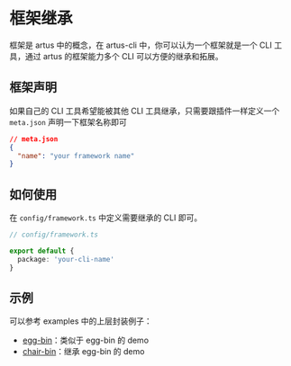 # 框架继承

框架是 artus 中的概念，在 artus-cli 中，你可以认为一个框架就是一个 CLI 工具，通过 artus 的框架能力多个 CLI 可以方便的继承和拓展。

## 框架声明

如果自己的 CLI 工具希望能被其他 CLI 工具继承，只需要跟插件一样定义一个 `meta.json` 声明一下框架名称即可

```json
// meta.json
{
  "name": "your framework name"
}
```

## 如何使用

在 `config/framework.ts` 中定义需要继承的 CLI 即可。


```typescript
// config/framework.ts

export default {
  package: 'your-cli-name'
}
```

## 示例

可以参考 examples 中的上层封装例子：

- [egg-bin](https://github.com/artus-cli/examples/tree/master/egg-bin)：类似于 egg-bin 的 demo
- [chair-bin](https://github.com/artus-cli/examples/tree/master/chair-bin)：继承 egg-bin 的 demo
